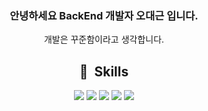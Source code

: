 <div align="center">

### 안녕하세요 BackEnd 개발자 오대근 입니다.
개발은 꾸준함이라고 생각합니다.

## 💾&nbsp; Skills
  
<img src="https://img.shields.io/badge/Java-007396?style=flat&logo=Java&logoColor=white">
<img src="https://img.shields.io/badge/Spring-6DB33F?style=flat&logo=Spring&logoColor=white">
<img src="https://img.shields.io/badge/jQuery-0769AD?style=flat&logo=jQuery&logoColor=white">
<img src="https://img.shields.io/badge/MySQL-4479A1?style=flat&logo=MySQL&logoColor=white">
<img src="https://img.shields.io/badge/JavaScript-F7DF1E?style=flat&logo=JavaScript&logoColor=white">


</div>

